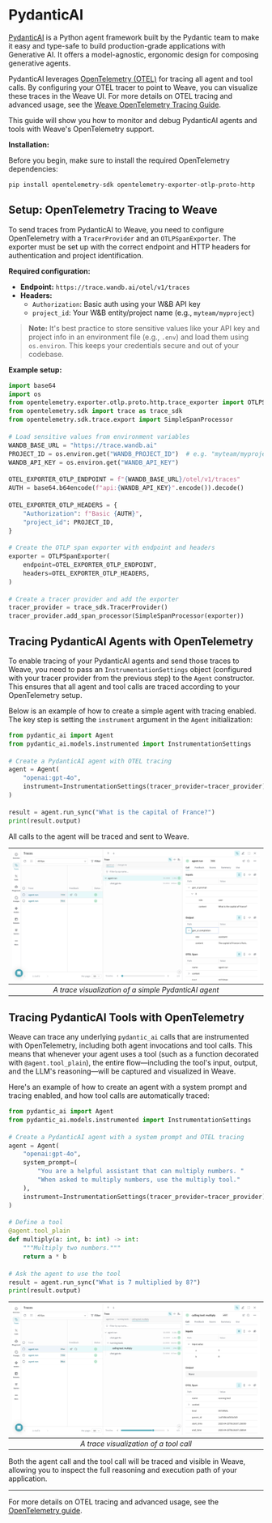 # PydanticAI

[PydanticAI](https://github.com/pydantic/pydantic-ai) is a Python agent framework built by the Pydantic team to make it easy and type-safe to build production-grade applications with Generative AI. It offers a model-agnostic, ergonomic design for composing generative agents.

PydanticAI leverages [OpenTelemetry (OTEL)](https://opentelemetry.io/) for tracing all agent and tool calls. By configuring your OTEL tracer to point to Weave, you can visualize these traces in the Weave UI. For more details on OTEL tracing and advanced usage, see the [Weave OpenTelemetry Tracing Guide](../tracking/otel.md).

This guide will show you how to monitor and debug PydanticAI agents and tools with Weave's OpenTelemetry support.

**Installation:**

Before you begin, make sure to install the required OpenTelemetry dependencies:

```bash
pip install opentelemetry-sdk opentelemetry-exporter-otlp-proto-http
```

## Setup: OpenTelemetry Tracing to Weave

To send traces from PydanticAI to Weave, you need to configure OpenTelemetry with a `TracerProvider` and an `OTLPSpanExporter`. The exporter must be set up with the correct endpoint and HTTP headers for authentication and project identification.

**Required configuration:**
- **Endpoint:** `https://trace.wandb.ai/otel/v1/traces`
- **Headers:**
  - `Authorization`: Basic auth using your W&B API key
  - `project_id`: Your W&B entity/project name (e.g., `myteam/myproject`)

> **Note:** It's best practice to store sensitive values like your API key and project info in an environment file (e.g., `.env`) and load them using `os.environ`. This keeps your credentials secure and out of your codebase.

**Example setup:**

```python
import base64
import os
from opentelemetry.exporter.otlp.proto.http.trace_exporter import OTLPSpanExporter
from opentelemetry.sdk import trace as trace_sdk
from opentelemetry.sdk.trace.export import SimpleSpanProcessor

# Load sensitive values from environment variables
WANDB_BASE_URL = "https://trace.wandb.ai"
PROJECT_ID = os.environ.get("WANDB_PROJECT_ID")  # e.g. "myteam/myproject"
WANDB_API_KEY = os.environ.get("WANDB_API_KEY")

OTEL_EXPORTER_OTLP_ENDPOINT = f"{WANDB_BASE_URL}/otel/v1/traces"
AUTH = base64.b64encode(f"api:{WANDB_API_KEY}".encode()).decode()

OTEL_EXPORTER_OTLP_HEADERS = {
    "Authorization": f"Basic {AUTH}",
    "project_id": PROJECT_ID,
}

# Create the OTLP span exporter with endpoint and headers
exporter = OTLPSpanExporter(
    endpoint=OTEL_EXPORTER_OTLP_ENDPOINT,
    headers=OTEL_EXPORTER_OTLP_HEADERS,
)

# Create a tracer provider and add the exporter
tracer_provider = trace_sdk.TracerProvider()
tracer_provider.add_span_processor(SimpleSpanProcessor(exporter))
```

## Tracing PydanticAI Agents with OpenTelemetry

To enable tracing of your PydanticAI agents and send those traces to Weave, you need to pass an `InstrumentationSettings` object (configured with your tracer provider from the previous step) to the `Agent` constructor. This ensures that all agent and tool calls are traced according to your OpenTelemetry setup.

Below is an example of how to create a simple agent with tracing enabled. The key step is setting the `instrument` argument in the `Agent` initialization:

```python
from pydantic_ai import Agent
from pydantic_ai.models.instrumented import InstrumentationSettings

# Create a PydanticAI agent with OTEL tracing
agent = Agent(
    "openai:gpt-4o",
    instrument=InstrumentationSettings(tracer_provider=tracer_provider),
)

result = agent.run_sync("What is the capital of France?")
print(result.output)
```

All calls to the agent will be traced and sent to Weave.

|  ![](./imgs/pydantic_ai/pydanticai_agent_trace.png)  |
| :--------------------------------------------------: |
| *A trace visualization of a simple PydanticAI agent* |

## Tracing PydanticAI Tools with OpenTelemetry

Weave can trace any underlying `pydantic_ai` calls that are instrumented with OpenTelemetry, including both agent invocations and tool calls. This means that whenever your agent uses a tool (such as a function decorated with `@agent.tool_plain`), the entire flow—including the tool's input, output, and the LLM's reasoning—will be captured and visualized in Weave.

Here's an example of how to create an agent with a system prompt and tracing enabled, and how tool calls are automatically traced:

```python
from pydantic_ai import Agent
from pydantic_ai.models.instrumented import InstrumentationSettings

# Create a PydanticAI agent with a system prompt and OTEL tracing
agent = Agent(
    "openai:gpt-4o",
    system_prompt=(
        "You are a helpful assistant that can multiply numbers. "
        "When asked to multiply numbers, use the multiply tool."
    ),
    instrument=InstrumentationSettings(tracer_provider=tracer_provider),
)

# Define a tool
@agent.tool_plain
def multiply(a: int, b: int) -> int:
    """Multiply two numbers."""
    return a * b

# Ask the agent to use the tool
result = agent.run_sync("What is 7 multiplied by 8?")
print(result.output)
```

| ![](./imgs/pydantic_ai/pydanticai_tool_call.png) |
| :----------------------------------------------: |
|      *A trace visualization of a tool call*      |

Both the agent call and the tool call will be traced and visible in Weave, allowing you to inspect the full reasoning and execution path of your application.

---

For more details on OTEL tracing and advanced usage, see the [OpenTelemetry guide](../tracking/otel.md). 